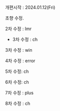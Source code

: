 개편시작 : 2024.01.12(Fri)

초향 수정.

2차 수정 : lmr

- 3차 수정 : ch

3차 수정 : win

4차 수정 : error

5차 수정: ch

6차 수정: ch

7차 수정 : plus

8차 수정 : ch
